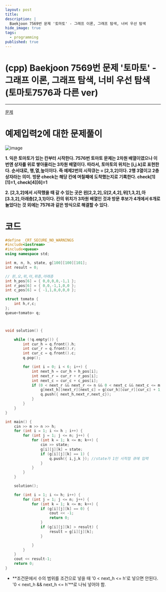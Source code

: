 ```yaml
---
layout: post
title: 
description: |
  Baekjoon 7569번 문제 '토마토' - 그래프 이론, 그래프 탐색, 너비 우선 탐색
hide_image: true
tags:
  - programming
published: true
---
```


# (cpp) Baekjoon 7569번 문제 '토마토' - 그래프 이론, 그래프 탐색, 너비 우선 탐색 (토마토7576과 다른 ver)
* * *
[문제](https://www.acmicpc.net/problem/7569)   
   
# 예제입력2에 대한 문제풀이
![image](https://user-images.githubusercontent.com/69246778/219851292-f9b7ec43-8100-4d07-9ca5-3c57a3ec5aeb.png)

**1. 익은 토마토가 있는 칸부터 시작한다. 7576번 토마토 문제는 2차원 배열이였으나 이번엔 상자를 위로 쌓아올리는 3차원 배열이다. 따라서, 토마토의
위치는 [i,j.k]로 표현한다. 순서대로, 행,열,높이이다. 즉 예제2번의 시작큐는 = [2,3,2]이다. 2행 3열이고 2층 상자라는 의미.
방문 check는 해당 칸에 며칠째에 도착했는지로 기록한다. check[1][1]=1, check[4][6]=1**      
   
**2. [2,3,2]에서 시작했을 때 갈 수 있는 곳은 왼[2,2,2],오[2,4,2],위[1,3,2],아[3.3,2],아래층[2,3,1]이다. 칸의 위치가 3차원 배열인 것과 방문 후보가
4개에서 6개로 늘었다는 것 외에는 7576과 같은 방식으로 해결할 수 있다.**      
   
   
# 코드
```cpp
#define _CRT_SECURE_NO_WARNINGS
#include<iostream>
#include<queue>
using namespace std;

int m, n, h, state, g[100][100][101];
int result = 0;

// 왼,오,위,아,위층,아래층
int h_pos[6] = { 0,0,0,0,-1,1 };
int r_pos[6] = { 0,0,-1,1,0,0 };
int c_pos[6] = { -1,1,0,0,0,0 };

struct tomato {
	int h,r,c;
};
queue<tomato> q;



void solution() {

	while (!q.empty()) {
		int cur_h = q.front().h;
		int cur_r = q.front().r; 
		int cur_c = q.front().c;
		q.pop();

		for (int i = 0; i < 6; i++) {
			int next_h = cur_h + h_pos[i];
			int next_r = cur_r + r_pos[i];
			int next_c = cur_c + c_pos[i];
			if (0 < next_r && next_r <= n && 0 < next_c && next_c <= m && 0 < next_h && next_h <= h && g[next_h][next_r][next_c] == 0) {
				g[next_h][next_r][next_c] = g[cur_h][cur_r][cur_c] + 1;
				q.push({ next_h,next_r,next_c});
			}
		}
	}
}

int main() {
	cin >> m >> n >> h;
	for (int i = 1; i <= h ; i++) {
		for (int j = 1; j <= n; j++) {
			for (int k = 1; k <= m; k++) {
				cin >> state;
				g[i][j][k] = state;
				if (g[i][j][k] == 1) {
					q.push({ i,j,k }); //state가 1인 시작점 큐에 입력
				}
			}
		}
	}

	solution();

	for (int i = 1; i <= h; i++) {
		for (int j = 1; j <= n; j++) {
			for (int k = 1; k <= m; k++) {
				if (g[i][j][k] == 0) {
					cout << -1;
					return 0;
				}
				if (g[i][j][k] > result) {
					result = g[i][j][k];
				}

			}
		}
	}
	cout << result-1;
	return 0;
}
```
* **조건문에서 수의 범위를 조건으로 넣을 때 '0 < next_h <= h'로 넣으면 안된다. '0 < next_h && next_h <= h'**로 나눠 넣어야 함.
